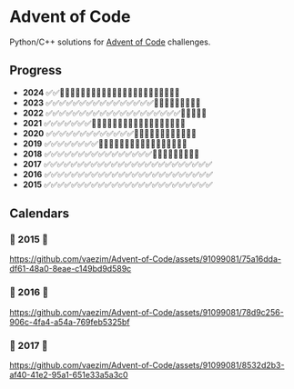 # Advent of Code
Python/C++ solutions for [Advent of Code](https://adventofcode.com/) challenges.

## Progress
- **2024** ✅✅🔲🔲🔲🔲🔲🔲🔲🔲🔲🔲🔲🔲🔲🔲🔲🔲🔲🔲🔲🔲🔲🔲🔲
- **2023** ✅✅✅✅✅✅✅✅✅✅✅✅✅✅✅✅🔲🔲🔲🔲🔲🔲🔲🔲🔲
- **2022** ✅✅✅✅✅✅✅✅✅✅✅✅✅✅✅✅✅✅✅✅🔲🔲🔲🔲🔲
- **2021** ✅✅✅✅✅✅✅🔲🔲🔲🔲🔲🔲🔲🔲🔲🔲🔲🔲🔲🔲🔲🔲🔲🔲
- **2020** ✅✅✅✅✅✅✅✅✅✅✅✅✅🔲🔲🔲🔲🔲🔲🔲🔲🔲🔲🔲🔲
- **2019** ✅✅✅✅✅✅✅✅🔲🔲🔲🔲🔲🔲🔲🔲🔲🔲🔲🔲🔲🔲🔲🔲🔲
- **2018** ✅✅✅✅✅✅✅✅✅✅✅✅✅✅✅✅🔲🔲🔲🔲🔲🔲🔲🔲🔲
- **2017** ✅✅✅✅✅✅✅✅✅✅✅✅✅✅✅✅✅✅✅✅✅✅✅✅✅
- **2016** ✅✅✅✅✅✅✅✅✅✅✅✅✅✅✅✅✅✅✅✅✅✅✅✅✅
- **2015** ✅✅✅✅✅✅✅✅✅✅✅✅✅✅✅✅✅✅✅✅✅✅✅✅✅

## Calendars
### 🌟 2015 🌟
https://github.com/vaezim/Advent-of-Code/assets/91099081/75a16dda-df61-48a0-8eae-c149bd9d589c
### 🌟 2016 🌟
https://github.com/vaezim/Advent-of-Code/assets/91099081/78d9c256-906c-4fa4-a54a-769feb5325bf
### 🌟 2017 🌟
https://github.com/vaezim/Advent-of-Code/assets/91099081/8532d2b3-af40-41e2-95a1-651e33a5a3c0
